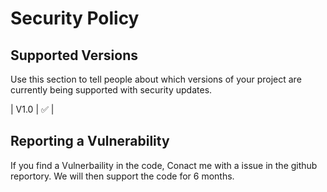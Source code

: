 # Security Policy

## Supported Versions

Use this section to tell people about which versions of your project are
currently being supported with security updates.

| V1.0 | :white_check_mark: |

## Reporting a Vulnerability

If you find a Vulnerbaility in the code, Conact me with a issue in the github reportory. We will then support the code for 6 months.
